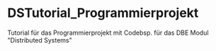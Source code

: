 # DSTutorial_Programmierprojekt
Tutorial für das Programmierprojekt mit Codebsp. für das DBE Modul "Distributed Systems"

